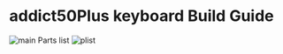 # addict50Plus keyboard Build Guide

![main](https://github.com/user-attachments/assets/1dce476f-f478-4a7e-965b-9dcf54100ee1)
Parts list
![plist](https://github.com/user-attachments/assets/e1a9dc2d-d649-44af-9765-2a330322938a)
